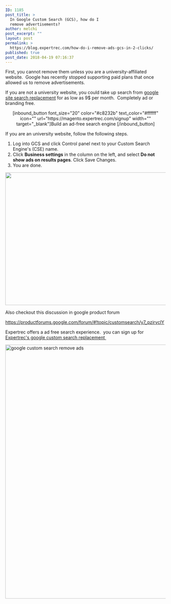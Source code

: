 ```yaml
---
ID: 1185
post_title: >
  In Google Custom Search (GCS), how do I
  remove advertisements?
author: melchi
post_excerpt: ""
layout: post
permalink: >
  https://blog.expertrec.com/how-do-i-remove-ads-gcs-in-2-clicks/
published: true
post_date: 2018-04-19 07:16:37
---
```

First, you cannot remove them unless you are a <span>university-affiliated website.  Google has recently stopped supporting paid plans that once allowed us to remove advertisements.</span>

If you are not a university website, you could take up search from <a href="https://cse.expertrec.com/">google site search replacement</a> for as low as 9$ per month.  Completely ad or branding free.
<p style="text-align: center;">[inbound_button font_size="20" color="#c8232b" text_color="#ffffff" icon="" url="https://magento.expertrec.com/signup" width="" target="_blank"]Build an ad-free<span> search engine </span>[/inbound_button]</p>
If you are an university website, follow the following steps.
<ol>
 	<li>Log into GCS and click<span> </span><span class="menuitem">Control panel</span><span> </span>next to your Custom Search Engine's (CSE) name.</li>
 	<li>Click<span> </span><strong><span class="menuitem">Business settings</span></strong><span> </span>in the column on the left, and select<span> </span><strong><span class="menuitem">Do not show ads on results pages</span></strong>. Click<span> </span><span class="menuitem">Save Changes</span>.</li>
 	<li>You are done.</li>
</ol>
<img src="https://blog.expertrec.com/wp-content/uploads/2018/04/google-custom-search-remove-ads.png" alt="" width="739" height="417" class="wp-image-1227 aligncenter" />

Also checkout this discussion in google product forum

<a href="https://productforums.google.com/forum/#!topic/customsearch/y7_pzirvclY">https://productforums.google.com/forum/#!topic/customsearch/y7_pzirvclY</a>

Expertrec offers a ad free search experience.  you can sign up for <a href="https://cse.expertrec.com/">Expertrec's google custom search replacement </a>

<img src="https://blog.expertrec.com/wp-content/uploads/2018/04/google-custom-search-alternative.png" alt="google custom search remove ads" width="1352" height="798" class="alignnone size-full wp-image-1228" />